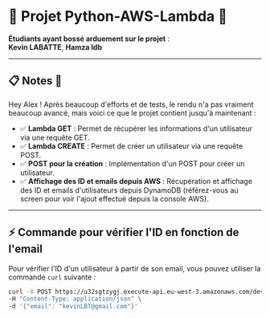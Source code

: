 
# 🚀 **Projet Python-AWS-Lambda** 🐍  
**Étudiants ayant bossé arduement sur le projet** :  
**Kevin LABATTE**, **Hamza Idb**  

---

## 📋 **Notes** 📝

Hey Alex ! Après beaucoup d'efforts et de tests, le rendu n'a pas vraiment beaucoup avancé, mais voici ce que le projet contient jusqu'à maintenant :

- ✅ **Lambda GET** : Permet de récupérer les informations d'un utilisateur via une requête GET.
- ✅ **Lambda CREATE** : Permet de créer un utilisateur via une requête POST.
- ✅ **POST pour la création** : Implémentation d'un POST pour créer un utilisateur.
- ✅ **Affichage des ID et emails depuis AWS** : Récupération et affichage des ID et emails d'utilisateurs depuis DynamoDB (référez-vous au screen pour voir l'ajout effectué depuis la console AWS).

---

## ⚡ **Commande pour vérifier l'ID en fonction de l'email**

Pour vérifier l'ID d'un utilisateur à partir de son email, vous pouvez utiliser la commande `curl` suivante :

```bash
curl -X POST https://u32sgtzygj.execute-api.eu-west-3.amazonaws.com/dev/createUser \
-H "Content-Type: application/json" \
-d '{"email": "kevinLBT@gmail.com"}'
```

